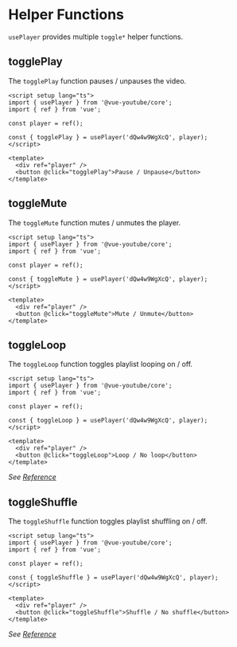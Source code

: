 # Helper Functions

`usePlayer` provides multiple `toggle*` helper functions.

## togglePlay

The `togglePlay` function pauses / unpauses the video.

```vue
<script setup lang="ts">
import { usePlayer } from '@vue-youtube/core';
import { ref } from 'vue';

const player = ref();

const { togglePlay } = usePlayer('dQw4w9WgXcQ', player);
</script>

<template>
  <div ref="player" />
  <button @click="togglePlay">Pause / Unpause</button>
</template>
```

## toggleMute

The `toggleMute` function mutes / unmutes the player.

```vue
<script setup lang="ts">
import { usePlayer } from '@vue-youtube/core';
import { ref } from 'vue';

const player = ref();

const { toggleMute } = usePlayer('dQw4w9WgXcQ', player);
</script>

<template>
  <div ref="player" />
  <button @click="toggleMute">Mute / Unmute</button>
</template>
```

## toggleLoop

The `toggleLoop` function toggles playlist looping on / off.

```vue
<script setup lang="ts">
import { usePlayer } from '@vue-youtube/core';
import { ref } from 'vue';

const player = ref();

const { toggleLoop } = usePlayer('dQw4w9WgXcQ', player);
</script>

<template>
  <div ref="player" />
  <button @click="toggleLoop">Loop / No loop</button>
</template>
```

*See [Reference](https://developers.google.com/youtube/iframe_api_reference#setLoop)*

## toggleShuffle

The `toggleShuffle` function toggles playlist shuffling on / off.

```vue
<script setup lang="ts">
import { usePlayer } from '@vue-youtube/core';
import { ref } from 'vue';

const player = ref();

const { toggleShuffle } = usePlayer('dQw4w9WgXcQ', player);
</script>

<template>
  <div ref="player" />
  <button @click="toggleShuffle">Shuffle / No shuffle</button>
</template>
```

*See [Reference](https://developers.google.com/youtube/iframe_api_reference#setShuffle)*